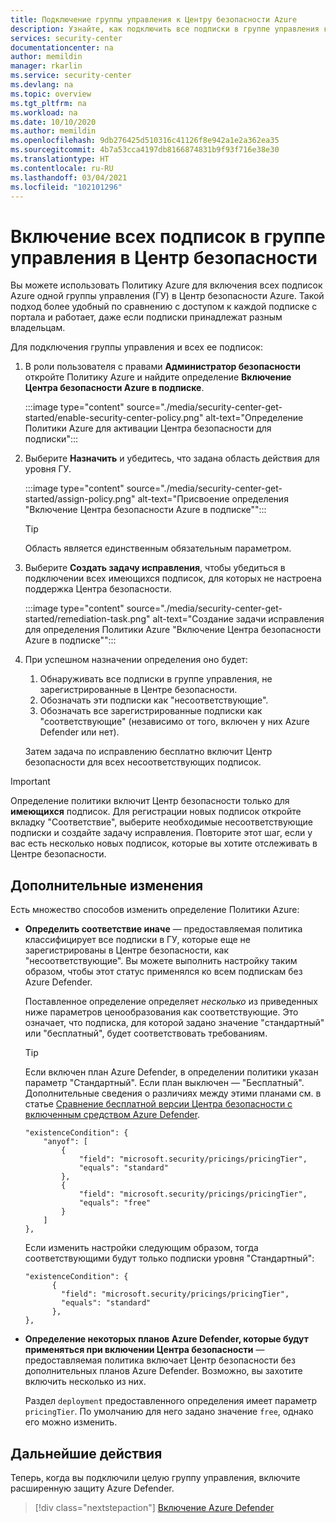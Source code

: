```yaml
---
title: Подключение группы управления к Центру безопасности Azure
description: Узнайте, как подключить все подписки в группе управления к Центру безопасности Azure, используя предоставляемые определения из Политики Azure.
services: security-center
documentationcenter: na
author: memildin
manager: rkarlin
ms.service: security-center
ms.devlang: na
ms.topic: overview
ms.tgt_pltfrm: na
ms.workload: na
ms.date: 10/10/2020
ms.author: memildin
ms.openlocfilehash: 9db276425d510316c41126f8e942a1e2a362ea35
ms.sourcegitcommit: 4b7a53cca4197db8166874831b9f93f716e38e30
ms.translationtype: HT
ms.contentlocale: ru-RU
ms.lasthandoff: 03/04/2021
ms.locfileid: "102101296"
---
```

# <a name="enable-security-center-on-all-subscriptions-in-a-management-group"></a>Включение всех подписок в группе управления в Центр безопасности

Вы можете использовать Политику Azure для включения всех подписок Azure одной группы управления (ГУ) в Центр безопасности Azure. Такой подход более удобный по сравнению с доступом к каждой подписке с портала и работает, даже если подписки принадлежат разным владельцам. 

Для подключения группы управления и всех ее подписок:

1. В роли пользователя с правами **Администратор безопасности** откройте Политику Azure и найдите определение **Включение Центра безопасности Azure в подписке**.

    :::image type="content" source="./media/security-center-get-started/enable-security-center-policy.png" alt-text="Определение Политики Azure для активации Центра безопасности для подписки":::

1. Выберите **Назначить** и убедитесь, что задана область действия для уровня ГУ.

    :::image type="content" source="./media/security-center-get-started/assign-policy.png" alt-text="Присвоение определения &quot;Включение Центра безопасности Azure в подписке&quot;":::

    > [!TIP]
    > Область является единственным обязательным параметром.

1. Выберите **Создать задачу исправления**, чтобы убедиться в подключении всех имеющихся подписок, для которых не настроена поддержка Центра безопасности.

    :::image type="content" source="./media/security-center-get-started/remediation-task.png" alt-text="Создание задачи исправления для определения Политики Azure &quot;Включение Центра безопасности Azure в подписке&quot;":::

1. При успешном назначении определения оно будет:

    1. Обнаруживать все подписки в группе управления, не зарегистрированные в Центре безопасности.
    1. Обозначать эти подписки как "несоответствующие".
    1. Обозначать все зарегистрированные подписки как "соответствующие" (независимо от того, включен у них Azure Defender или нет).

    Затем задача по исправлению бесплатно включит Центр безопасности для всех несоответствующих подписок.

> [!IMPORTANT]
> Определение политики включит Центр безопасности только для **имеющихся** подписок. Для регистрации новых подписок откройте вкладку "Соответствие", выберите необходимые несоответствующие подписки и создайте задачу исправления. Повторите этот шаг, если у вас есть несколько новых подписок, которые вы хотите отслеживать в Центре безопасности.

## <a name="optional-modifications"></a>Дополнительные изменения

Есть множество способов изменить определение Политики Azure: 

- **Определить соответствие иначе** — предоставляемая политика классифицирует все подписки в ГУ, которые еще не зарегистрированы в Центре безопасности, как "несоответствующие". Вы можете выполнить настройку таким образом, чтобы этот статус применялся ко всем подпискам без Azure Defender.

    Поставленное определение определяет *несколько* из приведенных ниже параметров ценообразования как соответствующие. Это означает, что подписка, для которой задано значение "стандартный" или "бесплатный", будет соответствовать требованиям.

    > [!TIP]
    > Если включен план Azure Defender, в определении политики указан параметр "Стандартный". Если план выключен — "Бесплатный". Дополнительные сведения о различиях между этими планами см. в статье [Сравнение бесплатной версии Центра безопасности с включенным средством Azure Defender](security-center-pricing.md). 

    ```
    "existenceCondition": {
        "anyof": [
            {
                "field": "microsoft.security/pricings/pricingTier",
                "equals": "standard"
            },
            {
                "field": "microsoft.security/pricings/pricingTier",
                "equals": "free"
            }
        ]
    },
    ```

    Если изменить настройки следующим образом, тогда соответствующими будут только подписки уровня "Стандартный":

    ```
    "existenceCondition": {
          {
            "field": "microsoft.security/pricings/pricingTier",
            "equals": "standard"
          },
    },
    ```

- **Определение некоторых планов Azure Defender, которые будут применяться при включении Центра безопасности** — предоставляемая политика включает Центр безопасности без дополнительных планов Azure Defender. Возможно, вы захотите включить несколько из них.

    Раздел `deployment` предоставленного определения имеет параметр `pricingTier`. По умолчанию для него задано значение `free`, однако его можно изменить. 


## <a name="next-steps"></a>Дальнейшие действия

Теперь, когда вы подключили целую группу управления, включите расширенную защиту Azure Defender. 

> [!div class="nextstepaction"]
> [Включение Azure Defender](enable-azure-defender.md)
